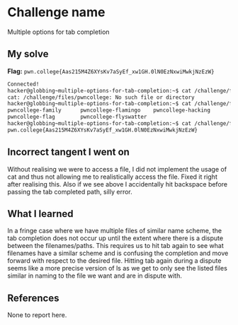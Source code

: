 # Challenge name
Multiple options for tab completion

## My solve 
**Flag:** `pwn.college{Aas215M4Z6XYsKv7aSyEf_xw1GH.0lN0EzNxwiMwkjNzEzW}`

```bash
Connected!                                                                        
hacker@globbing~multiple-options-for-tab-completion:~$ cat /challenge/files/pwncollege
cat: /challenge/files/pwncollege: No such file or directory
hacker@globbing~multiple-options-for-tab-completion:~$ cat /challenge/files/pwncollege-
pwncollege-family      pwncollege-flamingo    pwncollege-hacking     
pwncollege-flag        pwncollege-flyswatter  
hacker@globbing~multiple-options-for-tab-completion:~$ cat /challenge/files/pwncollege-flag
pwn.college{Aas215M4Z6XYsKv7aSyEf_xw1GH.0lN0EzNxwiMwkjNzEzW}
```

## Incorrect tangent I went on
Without realising we were to access a file, I did not implement the usage of cat and thus not allowing me to realistically access the file. Fixed it right after realising this. Also if we see above I accidentally hit backspace before passing the tab completed path, silly error. 

## What I learned
In a fringe case where we have multiple files of similar name scheme, the tab completion does not occur up until the extent where there is a dispute between the filenames/paths. This requires us to hit tab again to see what filenames have a similar scheme and is confusing the completion and move forward with respect to the desired file. Hitting tab again during a dispute seems like a more precise version of ls as we get to only see the listed files similar in naming to the file we want and are in dispute with. 

## References
None to report here. 